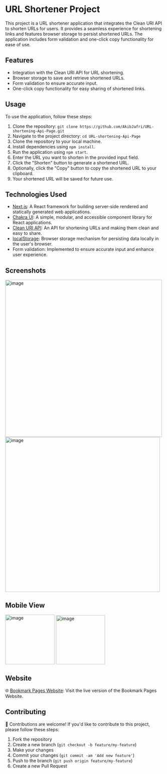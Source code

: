# URL Shortener Project

This project is a URL shortener application that integrates the Clean URI API to shorten URLs for users. It provides a seamless experience for shortening links and features browser storage to persist shortened URLs. The application includes form validation and one-click copy functionality for ease of use.

## Features

- Integration with the Clean URI API for URL shortening.
- Browser storage to save and retrieve shortened URLs.
- Form validation to ensure accurate input.
- One-click copy functionality for easy sharing of shortened links.

## Usage

To use the application, follow these steps:

1. Clone the repository: `git clone https://github.com/AkibJafri/URL-shortening-Api-Page.git`
2. Navigate to the project directory: `cd URL-shortening-Api-Page`
1. Clone the repository to your local machine.
2. Install dependencies using `npm install`.
3. Run the application using `npm start`.
4. Enter the URL you want to shorten in the provided input field.
5. Click the "Shorten" button to generate a shortened URL.
6. Optionally, click the "Copy" button to copy the shortened URL to your clipboard.
7. Your shortened URL will be saved for future use.

## Technologies Used

- [Next.js](https://nextjs.org/): A React framework for building server-side rendered and statically generated web applications.
- [Chakra UI](https://chakra-ui.com/): A simple, modular, and accessible component library for React applications.
- [Clean URI API](https://cleanuri.com/): An API for shortening URLs and making them clean and easy to share.
- [localStorage](https://developer.mozilla.org/en-US/docs/Web/API/Window/localStorage): Browser storage mechanism for persisting data locally in the user's browser.
- Form validation: Implemented to ensure accurate input and enhance user experience.

## Screenshots

<img width="500" alt="image" src="https://github.com/AkibJafri/URL-shortening-API-landing-page/assets/111608954/063e02cb-426b-48f5-a6e8-d1dbe3a39e5c">
<!-- <img width="400" alt="image" src="https://github.com/AkibJafri/URL-shortening-API-landing-page/assets/111608954/5beb9adc-6b39-4a5c-809b-e280a008d148">-->
<img width="493" alt="image" src="https://github.com/AkibJafri/URL-shortening-API-landing-page/assets/111608954/34a09807-20a8-4777-bdcb-c635ef65e670"> 

## Mobile View
<img width="158" alt="image" src="https://github.com/AkibJafri/URL-shortening-API-landing-page/assets/111608954/b49b3c30-e034-402d-97dd-1fa02c0a6406">
<img width="156" alt="image" src="https://github.com/AkibJafri/URL-shortening-API-landing-page/assets/111608954/b0f51e72-6514-4ef1-a1b9-32bd88883b4f">






## Website

🌐 [Bookmark Pages Website](https://url-shortening-api-landing-page-plum.vercel.app/): Visit the live version of the Bookmark Pages Website.

## Contributing

🤝 Contributions are welcome! If you'd like to contribute to this project, please follow these steps:
1. Fork the repository
2. Create a new branch (`git checkout -b feature/my-feature`)
3. Make your changes
4. Commit your changes (`git commit -am 'Add new feature'`)
5. Push to the branch (`git push origin feature/my-feature`)
6. Create a new Pull Request
